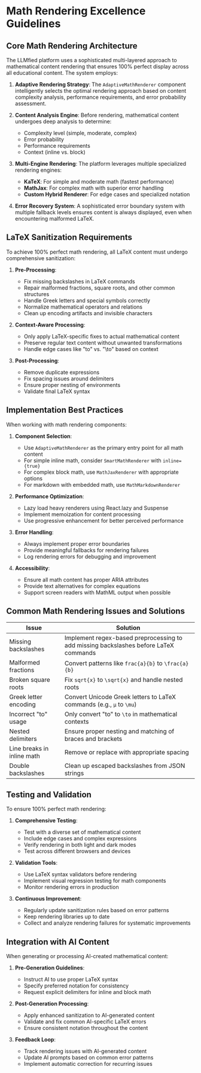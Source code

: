 # Math Rendering Excellence Guidelines

## Core Math Rendering Architecture

The LLMfied platform uses a sophisticated multi-layered approach to mathematical content rendering that ensures 100% perfect display across all educational content. The system employs:

1. **Adaptive Rendering Strategy**: The `AdaptiveMathRenderer` component intelligently selects the optimal rendering approach based on content complexity analysis, performance requirements, and error probability assessment.

2. **Content Analysis Engine**: Before rendering, mathematical content undergoes deep analysis to determine:
   - Complexity level (simple, moderate, complex)
   - Error probability
   - Performance requirements
   - Context (inline vs. block)

3. **Multi-Engine Rendering**: The platform leverages multiple specialized rendering engines:
   - **KaTeX**: For simple and moderate math (fastest performance)
   - **MathJax**: For complex math with superior error handling
   - **Custom Hybrid Renderer**: For edge cases and specialized notation

4. **Error Recovery System**: A sophisticated error boundary system with multiple fallback levels ensures content is always displayed, even when encountering malformed LaTeX.

## LaTeX Sanitization Requirements

To achieve 100% perfect math rendering, all LaTeX content must undergo comprehensive sanitization:

1. **Pre-Processing**:
   - Fix missing backslashes in LaTeX commands
   - Repair malformed fractions, square roots, and other common structures
   - Handle Greek letters and special symbols correctly
   - Normalize mathematical operators and relations
   - Clean up encoding artifacts and invisible characters

2. **Context-Aware Processing**:
   - Only apply LaTeX-specific fixes to actual mathematical content
   - Preserve regular text content without unwanted transformations
   - Handle edge cases like "to" vs. "\to" based on context

3. **Post-Processing**:
   - Remove duplicate expressions
   - Fix spacing issues around delimiters
   - Ensure proper nesting of environments
   - Validate final LaTeX syntax

## Implementation Best Practices

When working with math rendering components:

1. **Component Selection**:
   - Use `AdaptiveMathRenderer` as the primary entry point for all math content
   - For simple inline math, consider `SmartMathRenderer` with `inline={true}`
   - For complex block math, use `MathJaxRenderer` with appropriate options
   - For markdown with embedded math, use `MathMarkdownRenderer`

2. **Performance Optimization**:
   - Lazy load heavy renderers using React.lazy and Suspense
   - Implement memoization for content processing
   - Use progressive enhancement for better perceived performance

3. **Error Handling**:
   - Always implement proper error boundaries
   - Provide meaningful fallbacks for rendering failures
   - Log rendering errors for debugging and improvement

4. **Accessibility**:
   - Ensure all math content has proper ARIA attributes
   - Provide text alternatives for complex equations
   - Support screen readers with MathML output when possible

## Common Math Rendering Issues and Solutions

| Issue | Solution |
|-------|----------|
| Missing backslashes | Implement regex-based preprocessing to add missing backslashes before LaTeX commands |
| Malformed fractions | Convert patterns like `frac{a}{b}` to `\frac{a}{b}` |
| Broken square roots | Fix `sqrt{x}` to `\sqrt{x}` and handle nested roots |
| Greek letter encoding | Convert Unicode Greek letters to LaTeX commands (e.g., `μ` to `\mu`) |
| Incorrect "to" usage | Only convert "to" to `\to` in mathematical contexts |
| Nested delimiters | Ensure proper nesting and matching of braces and brackets |
| Line breaks in inline math | Remove or replace with appropriate spacing |
| Double backslashes | Clean up escaped backslashes from JSON strings |

## Testing and Validation

To ensure 100% perfect math rendering:

1. **Comprehensive Testing**:
   - Test with a diverse set of mathematical content
   - Include edge cases and complex expressions
   - Verify rendering in both light and dark modes
   - Test across different browsers and devices

2. **Validation Tools**:
   - Use LaTeX syntax validators before rendering
   - Implement visual regression testing for math components
   - Monitor rendering errors in production

3. **Continuous Improvement**:
   - Regularly update sanitization rules based on error patterns
   - Keep rendering libraries up to date
   - Collect and analyze rendering failures for systematic improvements

## Integration with AI Content

When generating or processing AI-created mathematical content:

1. **Pre-Generation Guidelines**:
   - Instruct AI to use proper LaTeX syntax
   - Specify preferred notation for consistency
   - Request explicit delimiters for inline and block math

2. **Post-Generation Processing**:
   - Apply enhanced sanitization to AI-generated content
   - Validate and fix common AI-specific LaTeX errors
   - Ensure consistent notation throughout the content

3. **Feedback Loop**:
   - Track rendering issues with AI-generated content
   - Update AI prompts based on common error patterns
   - Implement automatic correction for recurring issues